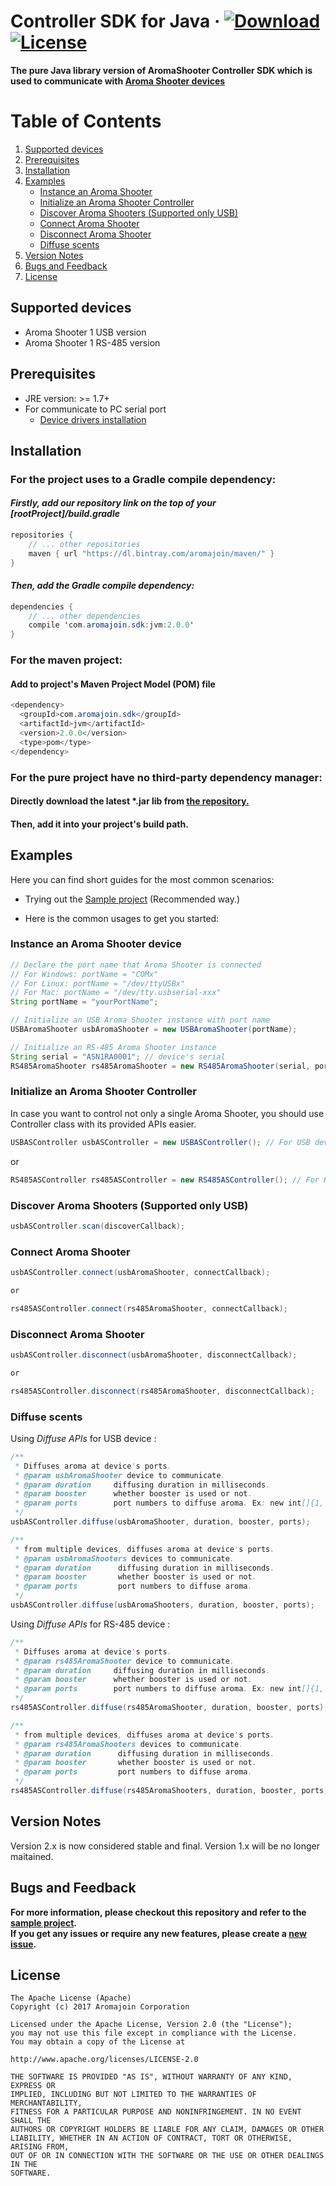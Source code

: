 # Controller SDK for Java &middot; [ ![Download](https://api.bintray.com/packages/aromajoin/maven/com.aromajoin.sdk%3Ajvm/images/download.svg) ](https://bintray.com/aromajoin/maven/com.aromajoin.sdk%3Ajvm/_latestVersion) [![License](https://img.shields.io/badge/license-Apache%202-4EB1BA.svg?style=flat-square)](https://www.apache.org/licenses/LICENSE-2.0.html)

**The pure Java library version of AromaShooter Controller SDK which is used to communicate with [Aroma Shooter devices](https://aromajoin.com/hardware/shooters/aroma-shooter-1)**  

# Table of Contents
1. [Supported devices](https://github.com/aromajoin/controller-sdk-java#supported-devices)  
2. [Prerequisites](https://github.com/aromajoin/controller-sdk-java#prerequisites)
3. [Installation](https://github.com/aromajoin/controller-sdk-java#installation)
4. [Examples](https://github.com/aromajoin/controller-sdk-java#usage)
    * [Instance an Aroma Shooter](https://github.com/aromajoin/controller-sdk-java#instance-an-aroma-shooter-device)
    * [Initialize an Aroma Shooter Controller](https://github.com/aromajoin/controller-sdk-java#initialize-an-aroma-shooter-controller)
    * [Discover Aroma Shooters (Supported only USB)](https://github.com/aromajoin/controller-sdk-java#discover-aroma-shooters-supported-only-usb)
    * [Connect Aroma Shooter](https://github.com/aromajoin/controller-sdk-java#connect-aroma-shooter)
    * [Disconnect Aroma Shooter](https://github.com/aromajoin/controller-sdk-java#disconnect-aroma-shooter)
    * [Diffuse scents](https://github.com/aromajoin/controller-sdk-java#diffuse-scents)
5. [Version Notes](https://github.com/aromajoin/controller-sdk-java#version-notes)
6. [Bugs and Feedback](https://github.com/aromajoin/controller-sdk-java#bugs-and-feedback)
7. [License](https://github.com/aromajoin/controller-sdk-android#license)


## Supported devices
* Aroma Shooter 1 USB version
* Aroma Shooter 1 RS-485 version


## Prerequisites
* JRE version: >= 1.7+
* For communicate to PC serial port
    * [Device drivers installation](http://www.ftdichip.com/FTDrivers.htm)


## Installation
### For the project uses to a Gradle compile dependency: 

#### *Firstly, add our repository link on the top of your [rootProject]/build.gradle*
```Java
repositories {
    // ... other repositories
    maven { url "https://dl.bintray.com/aromajoin/maven/" }
}
```
#### *Then, add the Gradle compile dependency:*
```Java
dependencies {
    // ... other dependencies
    compile 'com.aromajoin.sdk:jvm:2.0.0'
}
```
### For the maven project:
#### Add to project's Maven Project Model (POM) file
```Java
<dependency>
  <groupId>com.aromajoin.sdk</groupId>
  <artifactId>jvm</artifactId>
  <version>2.0.0</version>
  <type>pom</type>
</dependency>
```
### For the pure project have no third-party dependency manager:
#### Directly download the latest *.jar lib from [the repository.](https://bintray.com/aromajoin/maven/com.aromajoin.sdk%3Ajvm#files/com/aromajoin/sdk/jvm) 
#### Then, add it into your project's build path.

## Examples
Here you can find short guides for the most common scenarios:

* Trying out the [Sample project](https://github.com/aromajoin/controller-sdk-java/tree/master/Sample) (Recommended way.)

* Here is the common usages to get you started:

### Instance an Aroma Shooter device
```Java
// Declare the port name that Aroma Shooter is connected
// For Windows: portName = "COMx"
// For Linux: portName = "/dev/ttyUSBx"
// For Mac: portName = "/dev/tty.usbserial-xxx"
String portName = "yourPortName";

// Initialize an USB Aroma Shooter instance with port name
USBAromaShooter usbAromaShooter = new USBAromaShooter(portName);

// Initialize an RS-485 Aroma Shooter instance
String serial = "ASN1RA0001"; // device's serial
RS485AromaShooter rs485AromaShooter = new RS485AromaShooter(serial, portName);

```
### Initialize an Aroma Shooter Controller
In case you want to control not only a single Aroma Shooter, you should use Controller class with its provided APIs easier. 
```Java
USBASController usbASController = new USBASController(); // For USB devices
```
or
```Java
RS485ASController rs485ASController = new RS485ASController(); // For RS-485 devices
```

### Discover Aroma Shooters (Supported only USB)
```Java
usbASController.scan(discoverCallback);
```

### Connect Aroma Shooter
```Java
usbASController.connect(usbAromaShooter, connectCallback);

or

rs485ASController.connect(rs485AromaShooter, connectCallback);
```

### Disconnect Aroma Shooter
```Java
usbASController.disconnect(usbAromaShooter, disconnectCallback);

or

rs485ASController.disconnect(rs485AromaShooter, disconnectCallback);
```

### Diffuse scents 

Using *Diffuse APIs* for USB device :
```Java
/**
 * Diffuses aroma at device's ports.
 * @param usbAromaShooter device to communicate.
 * @param duration     diffusing duration in milliseconds.
 * @param booster      whether booster is used or not.
 * @param ports        port numbers to diffuse aroma. Ex: new int[]{1, 2, 3} => diffuse aroma at cartridge 1, 2, and 3. Port number is 1 ~ 7.
 */
usbASController.diffuse(usbAromaShooter, duration, booster, ports);

/**
 * from multiple devices, diffuses aroma at device's ports.
 * @param usbAromaShooters devices to communicate.
 * @param duration      diffusing duration in milliseconds.
 * @param booster       whether booster is used or not.
 * @param ports         port numbers to diffuse aroma.
 */
usbASController.diffuse(usbAromaShooters, duration, booster, ports);
``` 

Using *Diffuse APIs* for RS-485 device :
```Java
/**
 * Diffuses aroma at device's ports.
 * @param rs485AromaShooter device to communicate.
 * @param duration     diffusing duration in milliseconds.
 * @param booster      whether booster is used or not.
 * @param ports        port numbers to diffuse aroma. Ex: new int[]{1, 2, 3} => diffuse aroma at cartridge 1, 2, and 3. Port number is 1 ~ 7.
 */
rs485ASController.diffuse(rs485AromaShooter, duration, booster, ports);

/**
 * from multiple devices, diffuses aroma at device's ports.
 * @param rs485AromaShooters devices to communicate.
 * @param duration      diffusing duration in milliseconds.
 * @param booster       whether booster is used or not.
 * @param ports         port numbers to diffuse aroma.
 */
rs485ASController.diffuse(rs485AromaShooters, duration, booster, ports);
``` 

## Version Notes
Version 2.x is now considered stable and final. Version 1.x will be no longer maitained.

## Bugs and Feedback
**For more information, please checkout this repository and refer to the [sample project](https://github.com/aromajoin/controller-sdk-java/tree/master/Sample).**  
**If you get any issues or require any new features, please create a [new issue](https://github.com/aromajoin/controller-sdk-java/issues).**


## License
    The Apache License (Apache)
    Copyright (c) 2017 Aromajoin Corporation

    Licensed under the Apache License, Version 2.0 (the "License");
    you may not use this file except in compliance with the License.
    You may obtain a copy of the License at

    http://www.apache.org/licenses/LICENSE-2.0

    THE SOFTWARE IS PROVIDED "AS IS", WITHOUT WARRANTY OF ANY KIND, EXPRESS OR
    IMPLIED, INCLUDING BUT NOT LIMITED TO THE WARRANTIES OF MERCHANTABILITY,
    FITNESS FOR A PARTICULAR PURPOSE AND NONINFRINGEMENT. IN NO EVENT SHALL THE
    AUTHORS OR COPYRIGHT HOLDERS BE LIABLE FOR ANY CLAIM, DAMAGES OR OTHER
    LIABILITY, WHETHER IN AN ACTION OF CONTRACT, TORT OR OTHERWISE, ARISING FROM,
    OUT OF OR IN CONNECTION WITH THE SOFTWARE OR THE USE OR OTHER DEALINGS IN THE
    SOFTWARE.
